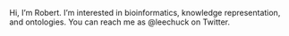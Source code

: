 Hi, I’m Robert. I’m interested in bioinformatics, knowledge representation, and ontologies. You can reach me as @leechuck on Twitter.

<!---
leechuck/leechuck is a ✨ special ✨ repository because its `README.md` (this file) appears on your GitHub profile.
You can click the Preview link to take a look at your changes.
--->
